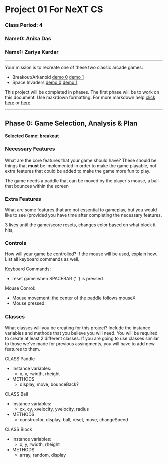 # Project 01 For NeXT CS
### Class Period: 4
### Name0: Anika Das
### Name1: Zariya Kardar
---


Your mission is to recreate one of these two classic arcade games:
- Breakout/Arkanoid [demo 0](https://elgoog.im/breakout/)  [demo 1](https://www.crazygames.com/game/atari-breakout)
- Space Invaders [demo 0](https://elgoog.im/space-invaders/) [demo 1](https://www.crazygames.com/game/space-invaders)

This project will be completed in phases. The first phase will be to work on this document. Use makrdown formatting. For more markdown help [click here](https://github.com/adam-p/markdown-here/wiki/Markdown-Cheatsheet) or [here](https://docs.github.com/en/get-started/writing-on-github/getting-started-with-writing-and-formatting-on-github/basic-writing-and-formatting-syntax)


---

## Phase 0: Game Selection, Analysis & Plan

#### Selected Game: breakout

### Necessary Features
What are the core features that your game should have? These should be things that __must__ be implemented in order to make the game playable, not extra features that could be added to make the game more fun to play.

The game needs a paddle that can be moved by the player's mouse, a ball that bounces within the screen

### Extra Features
What are some features that are not essential to gameplay, but you would like to see (provided you have time after completing the necessary features.

3 lives until the game/score resets, changes color based on what block it hits, 


### Controls
How will your game be controlled? If the mouse will be used, explain how. List all keyboard commands as well.

Keyboard Commands:
- reset game when SPACEBAR (' ') is pressed

Mouse Conrol:
- Mouse movement: the center of the paddle follows mouseX
- Mouse pressed:


### Classes
What classes will you be creating for this project? Include the instance variables and methods that you believe you will need. You will be required to create at least 2 different classes. If you are going to use classes similar to those we've made for previous assingments, you will have to add new features to them.

CLASS Paddle
- Instance variables:
  - x, y, rwidth, rheight
- METHODS
  - display, move, bounceBack?

CLASS Ball
- Instance variables:
  - cx, cy, xvelocity, yvelocity, radius
- METHODS
  - constructor, display, ball, reset, move, changeSpeed

CLASS Block
- Instance variables:
  - x, y, rwidth, rheight
- METHODS
  - array, random, display
